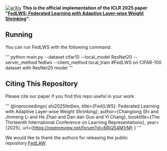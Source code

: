 
[![arXiv](https://img.shields.io/badge/arXiv-2503.15111-b31b1b.svg)](https://arxiv.org/abs/2503.15111)
**This is the official implementation of the ICLR 2025 paper "[FedLWS: Federated Learning with Adaptive Layer-wise Weight Shrinking](https://openreview.net/pdf?id=6RjQ54M1rM)".**

## Running
You can run FedLWS with the following command:

'''
python main.py --dataset cifar10 --local_model ResNet20 --server_method fedlws --client_method local_train
#FedLWS on CIFAR-100 dataset with ResNet20 model
'''

## Citing This Repository

Please cite our paper if you find this repo useful in your work:

'''
@inproceedings{
shi2025fedlws,
title={Fed{LWS}: Federated Learning with Adaptive Layer-wise Weight Shrinking},
author={Changlong Shi and Jinmeng Li and He Zhao and Dan dan Guo and Yi Chang},
booktitle={The Thirteenth International Conference on Learning Representations},
year={2025},
url={https://openreview.net/forum?id=6RjQ54M1rM}
}
'''


We would like to thank the authors for releasing the public repository:[FedLAW](https://github.com/ZexiLee/ICML-2023-FedLAW/tree/main)
